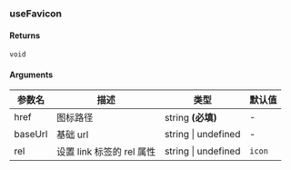 ### useFavicon

#### Returns

`void`

#### Arguments

| 参数名  | 描述                      | 类型                | 默认值 |
| ------- | ------------------------- | ------------------- | ------ |
| href    | 图标路径                  | string **(必填)**   | -      |
| baseUrl | 基础 url                  | string \| undefined | -      |
| rel     | 设置 link 标签的 rel 属性 | string \| undefined | `icon` |
